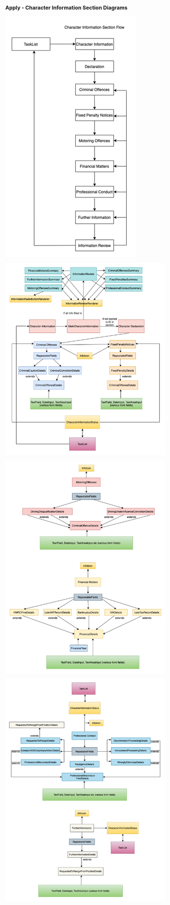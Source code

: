 ### Apply - Character Information Section Diagrams

![Character Information section flow ](./code-diagrams/flow.png)

![1](./code-diagrams/1.png)

![2](./code-diagrams/2.png)

![3](./code-diagrams/3.png)
